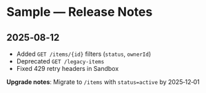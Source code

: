 # Sample — Release Notes

## 2025‑08‑12

- Added `GET /items/{id}` filters (`status`, `ownerId`)
- Deprecated `GET /legacy-items`
- Fixed 429 retry headers in Sandbox

**Upgrade notes**: Migrate to `/items` with `status=active` by 2025‑12‑01
